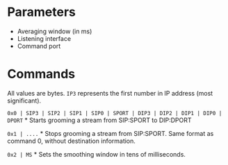 
# Parameters
* Averaging window (in ms)
* Listening interface
* Command port

# Commands
All values are bytes. `IP3` represents the first number in IP address (most significant).

`0x0 | SIP3 | SIP2 | SIP1 | SIP0 | SPORT | DIP3 | DIP2 | DIP1 | DIP0 | DPORT`
    * Starts grooming a stream from SIP:SPORT to DIP:DPORT

`0x1 | ....`
    * Stops grooming a stream from SIP:SPORT. Same format as command 0, without destination
      information.

`0x2 | MS`
    * Sets the smoothing window in tens of milliseconds.
